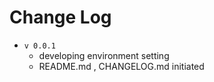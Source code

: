 Change Log
=====

 * `v 0.0.1`
	* developing environment setting
	* README.md , CHANGELOG.md initiated
